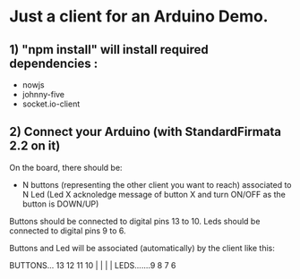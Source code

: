 # Just a client for an Arduino Demo.

## 1) "npm install" will install required dependencies :

- nowjs
- johnny-five
- socket.io-client

## 2) Connect your Arduino (with StandardFirmata 2.2 on it)

On the board, there should be:

- N buttons (representing the other client you want to reach) associated to N Led (Led X acknoledge message of button X and turn ON/OFF as the button is DOWN/UP)

Buttons should be connected to digital pins 13 to 10.
Leds should be connected to digital pins 9 to 6.

Buttons and Led will be associated (automatically) by the client like this:

BUTTONS... 13 12 11 10
           |  |  |  |
LEDS.......9  8  7  6
